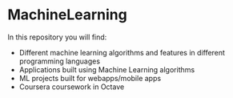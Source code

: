 # MachineLearning

In this repository you will find:
* Different machine learning algorithms and features in different programming languages
* Applications built using Machine Learning algorithms
* ML projects built for webapps/mobile apps
* Coursera coursework in Octave

